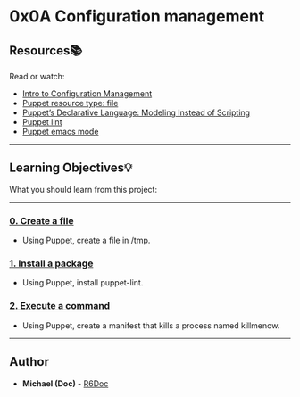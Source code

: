 # 0x0A Configuration management

## Resources:books:
Read or watch:
* [Intro to Configuration Management](https://intranet.hbtn.io/rltoken/r-NmkYO8bxIKp2qEx2ZjKQ)
* [Puppet resource type: file](https://intranet.hbtn.io/rltoken/fuhnsI9_1_F4GrHwGT3GxA)
* [Puppet’s Declarative Language: Modeling Instead of Scripting](https://intranet.hbtn.io/rltoken/Fqmb5rnChQgYAypvKoTxAQ)
* [Puppet lint](https://intranet.hbtn.io/rltoken/oezu0m_hJ8nEVA6a9o17Tw)
* [Puppet emacs mode](https://intranet.hbtn.io/rltoken/N70cVw8mG3707He-OxjP1w)

---
## Learning Objectives:bulb:
What you should learn from this project:

---

### [0. Create a file](./0-create_a_file.pp)
* Using Puppet, create a file in /tmp.


### [1. Install a package](./1-install_a_package.pp)
* Using Puppet, install puppet-lint.


### [2. Execute a command](./2-execute_a_command.pp)
* Using Puppet, create a manifest that kills a process named killmenow.

---

## Author
* **Michael (Doc)** - [R6Doc](https://github.com/R6Doc)